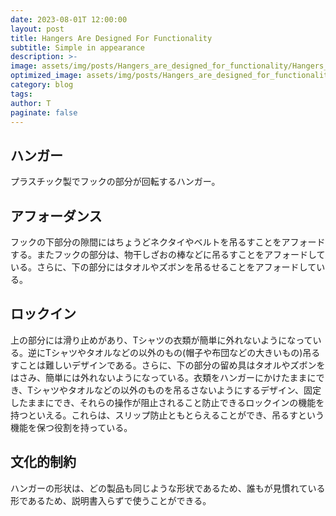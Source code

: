 ```yaml
---
date: 2023-08-01T 12:00:00
layout: post
title: Hangers Are Designed For Functionality
subtitle: Simple in appearance
description: >-
image: assets/img/posts/Hangers_are_designed_for_functionality/Hangers_are_designed_for_functionality.jpg
optimized_image: assets/img/posts/Hangers_are_designed_for_functionality/Hangers_are_designed_for_functionality_resized_thumbnail.jpg
category: blog
tags: 
author: T
paginate: false
---
```


## ハンガー

プラスチック製でフックの部分が回転するハンガー。

## アフォーダンス

フックの下部分の隙間にはちょうどネクタイやベルトを吊るすことをアフォードする。またフックの部分は、物干しざおの棒などに吊るすことをアフォードしている。さらに、下の部分にはタオルやズボンを吊るせることをアフォードしている。

## ロックイン

上の部分には滑り止めがあり、Tシャツの衣類が簡単に外れないようになっている。逆にTシャツやタオルなどの以外のもの(帽子や布団などの大きいもの)吊るすことは難しいデザインである。さらに、下の部分の留め具はタオルやズボンをはさみ、簡単には外れないようになっている。衣類をハンガーにかけたままにでき、Tシャツやタオルなどの以外のものを吊るさないようにするデザイン、固定したままにでき、それらの操作が阻止されること防止できるロックインの機能を持つといえる。これらは、スリップ防止ともとらえることができ、吊るすという機能を保つ役割を持っている。

## 文化的制約

ハンガーの形状は、どの製品も同じような形状であるため、誰もが見慣れている形であるため、説明書入らずで使うことができる。